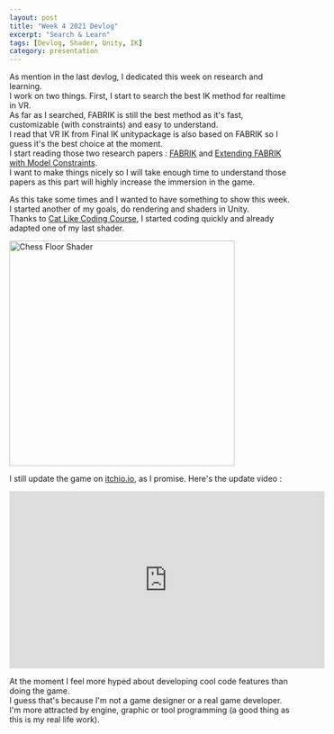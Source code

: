 ```yaml
---
layout: post
title: "Week 4 2021 Devlog"
excerpt: "Search & Learn"
tags: [Devlog, Shader, Unity, IK]
category: presentation
---
```


<!-- Shaders canvas
<script type="text/javascript" src="https://rawgit.com/patriciogonzalezvivo/glslCanvas/master/dist/GlslCanvas.js"></script>
<canvas class="glslCanvas" data-fragment="" width="250" height="250"></canvas>
     Youtube Video
<iframe width="560" height="315" src="https://www.youtube.com/embed/fBGSJ3sbivI" frameborder="0" allow="accelerometer; autoplay; clipboard-write; encrypted-media; gyroscope; picture-in-picture" allowfullscreen></iframe>
-->

As mention in the last devlog, I dedicated this week on research and learning.  
I work on two things. First, I start to search the best IK method for realtime in VR.  
As far as I searched, FABRIK is still the best method as it's fast, customizable (with constraints) and easy to understand.  
I read that VR IK from Final IK unitypackage is also based on FABRIK so I guess it's the best choice at the moment.  
I start reading those two research papers : [FABRIK](/RobinDonnay/pdf/FABRIK.pdf) and [Extending FABRIK with Model Cοnstraints](/RobinDonnay/pdf/Extending_FABRIK_with_Model_Cοnstraints.pdf).  
I want to make things nicely so I will take enough time to understand those papers as this part will highly increase the immersion in the game.
  

As this take some times and I wanted to have something to show this week. I started another of my goals, do rendering and shaders in Unity.  
Thanks to [Cat Like Coding Course](https://catlikecoding.com/unity/tutorials/rendering/), I started coding quickly and already adapted one of my last shader.  

<img src="/RobinDonnay/images/Devlog/ChessFloorUnity.gif" alt="Chess Floor Shader" width="400" />
  
I still update the game on [itchio.io](https://arosthegame.itch.io/rock-it-for-me), as I promise. Here's the update video :
<iframe width="560" height="315" src="https://www.youtube.com/embed/1jn3U8yXMTs" frameborder="0" allow="accelerometer; autoplay; clipboard-write; encrypted-media; gyroscope; picture-in-picture" allowfullscreen></iframe>

At the moment I feel more hyped about developing cool code features than doing the game.  
I guess that's because I'm not a game designer or a real game developer. I'm more attracted by engine, graphic or tool programming (a good thing as this is my real life work).